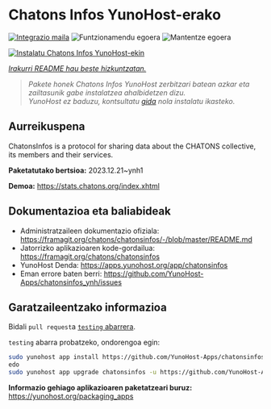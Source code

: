 <!--
Ohart ongi: README hau automatikoki sortu da <https://github.com/YunoHost/apps/tree/master/tools/readme_generator>ri esker
EZ editatu eskuz.
-->

# Chatons Infos YunoHost-erako

[![Integrazio maila](https://apps.yunohost.org/badge/integration/chatonsinfos)](https://ci-apps.yunohost.org/ci/apps/chatonsinfos/)
![Funtzionamendu egoera](https://apps.yunohost.org/badge/state/chatonsinfos)
![Mantentze egoera](https://apps.yunohost.org/badge/maintained/chatonsinfos)

[![Instalatu Chatons Infos YunoHost-ekin](https://install-app.yunohost.org/install-with-yunohost.svg)](https://install-app.yunohost.org/?app=chatonsinfos)

*[Irakurri README hau beste hizkuntzatan.](./ALL_README.md)*

> *Pakete honek Chatons Infos YunoHost zerbitzari batean azkar eta zailtasunik gabe instalatzea ahalbidetzen dizu.*  
> *YunoHost ez baduzu, kontsultatu [gida](https://yunohost.org/install) nola instalatu ikasteko.*

## Aurreikuspena

ChatonsInfos is a protocol for sharing data about the CHATONS collective, its members and their services.


**Paketatutako bertsioa:** 2023.12.21~ynh1

**Demoa:** <https://stats.chatons.org/index.xhtml>
## Dokumentazioa eta baliabideak

- Administratzaileen dokumentazio ofiziala: <https://framagit.org/chatons/chatonsinfos/-/blob/master/README.md>
- Jatorrizko aplikazioaren kode-gordailua: <https://framagit.org/chatons/chatonsinfos>
- YunoHost Denda: <https://apps.yunohost.org/app/chatonsinfos>
- Eman errore baten berri: <https://github.com/YunoHost-Apps/chatonsinfos_ynh/issues>

## Garatzaileentzako informazioa

Bidali `pull request`a [`testing` abarrera](https://github.com/YunoHost-Apps/chatonsinfos_ynh/tree/testing).

`testing` abarra probatzeko, ondorengoa egin:

```bash
sudo yunohost app install https://github.com/YunoHost-Apps/chatonsinfos_ynh/tree/testing --debug
edo
sudo yunohost app upgrade chatonsinfos -u https://github.com/YunoHost-Apps/chatonsinfos_ynh/tree/testing --debug
```

**Informazio gehiago aplikazioaren paketatzeari buruz:** <https://yunohost.org/packaging_apps>
